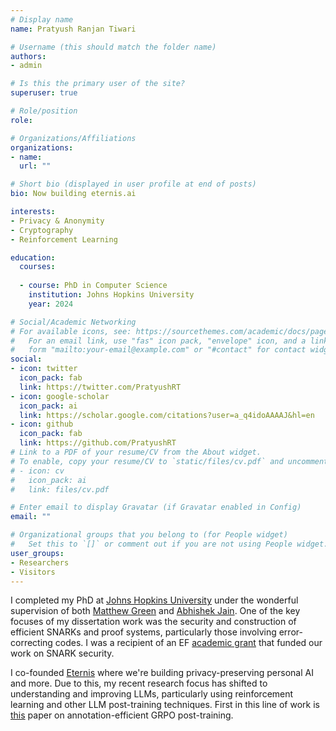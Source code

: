 ```yaml
---
# Display name
name: Pratyush Ranjan Tiwari

# Username (this should match the folder name)
authors:
- admin

# Is this the primary user of the site?
superuser: true

# Role/position
role: 

# Organizations/Affiliations
organizations:
- name: 
  url: ""

# Short bio (displayed in user profile at end of posts)
bio: Now building eternis.ai

interests:
- Privacy & Anonymity
- Cryptography
- Reinforcement Learning 

education:
  courses:
  
  - course: PhD in Computer Science
    institution: Johns Hopkins University
    year: 2024

# Social/Academic Networking
# For available icons, see: https://sourcethemes.com/academic/docs/page-builder/#icons
#   For an email link, use "fas" icon pack, "envelope" icon, and a link in the
#   form "mailto:your-email@example.com" or "#contact" for contact widget.
social:
- icon: twitter
  icon_pack: fab
  link: https://twitter.com/PratyushRT
- icon: google-scholar
  icon_pack: ai
  link: https://scholar.google.com/citations?user=a_q4idoAAAAJ&hl=en
- icon: github
  icon_pack: fab
  link: https://github.com/PratyushRT
# Link to a PDF of your resume/CV from the About widget.
# To enable, copy your resume/CV to `static/files/cv.pdf` and uncomment the lines below.
# - icon: cv
#   icon_pack: ai
#   link: files/cv.pdf

# Enter email to display Gravatar (if Gravatar enabled in Config)
email: ""

# Organizational groups that you belong to (for People widget)
#   Set this to `[]` or comment out if you are not using People widget.
user_groups:
- Researchers
- Visitors
---
```


I completed my PhD at [Johns Hopkins University](https://www.jhu.edu/) under the wonderful supervision of both [Matthew Green](https://isi.jhu.edu/~mgreen/) and [Abhishek Jain](https://www.cs.jhu.edu/~abhishek/). One of the key focuses of my dissertation work was the security and construction of efficient SNARKs and proof systems, particularly those involving error-correcting codes. I was a recipient of an EF [academic grant](https://blog.ethereum.org/2023/06/28/academic-grants-round-23) that funded our work on SNARK security.

I co-founded [Eternis](https://www.eternis.ai/) where we're building privacy-preserving personal AI and more. Due to this, my recent research focus has shifted to understanding and improving LLMs, particularly using reinforcement learning and other LLM post-training techniques. First in this line of work is [this](https://arxiv.org/abs/2508.14094) paper on annotation-efficient GRPO post-training.
